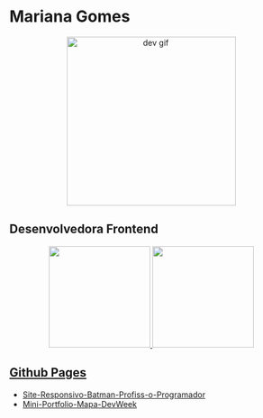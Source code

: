 <div>
<h1>Mariana Gomes</h1>
<div align="center">
<img src="https://media.giphy.com/media/bhBWbzBjgeSxEjBG9R/giphy.gif" width="300" height="300" alt="dev gif"/>
</div>
<h2>Desenvolvedora Frontend</h2>
</div>


<div align="center">
  <a href="https://github.com/Mariana-Aparecida-Gomes">
  <img height="180em" src="https://github-readme-stats.vercel.app/api?username=Mariana-Aparecida-Gomes&show_icons=true&title_color=8b0707&text_color=f665ff&icon_color=f665ff&border_color=f665ff&bg_color=f6d5e5&include_all_commits=true&count_private=true"/>
  <img height="180em" src="https://github-readme-stats.vercel.app/api/top-langs/?username=Mariana-Aparecida-Gomes&layout=compact&langs_count=7&&title_color=8b0707&text_color=f665ff&icon_color=c7c7c7&border_color=f665ff&bg_color=f6d5e5"/>
</div>

  
<div>
  <h2>Github Pages</h2> 
  <ul>
    <li><a href="https://mariana-aparecida-gomes.github.io/Site-Responsivo-Batman-Profiss-o-Programador/" target="_blank">Site-Responsivo-Batman-Profiss-o-Programador
</a></li>
    <li><a href="https://mariana-aparecida-gomes.github.io/Mini-Portfolio-Mapa-DevWeek/" target="_blank">Mini-Portfolio-Mapa-DevWeek</a></li>
  </ul>
</div>

